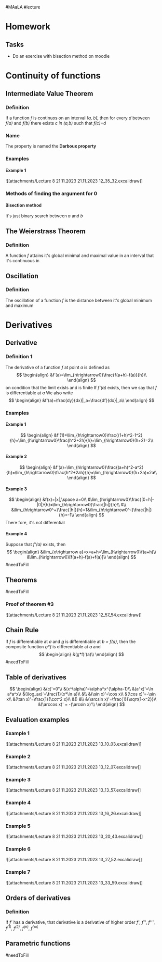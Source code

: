 #MAaLA #lecture 

# Homework
## Tasks
- Do an exercise with bisection method on moodle

# Continuity of functions
## Intermediate Value Theorem
### Definition
If a function *f* is continuos on an interval *\[a, b]*, then for every *d* between *f(a)* and *f(b)* there exists *c in (a,b)* such that *f(c)=d*

### Name
The property is named the **Darboux property**

### Examples
#### Example 1
![[attachments/Lecture 8 21.11.2023 21.11.2023 12_35_32.excalidraw]]

### Methods of finding the argument for 0
#### Bisection method
It's just binary search between *a* and *b*

## The Weierstrass Theorem
### Definition
A function *f* attains it's global minimal and maximal value in an interval that it's continuous in

## Oscillation
### Definition
The oscillation of a function *f* is the distance between it's global minimum and maximum

# Derivatives
## Derivative
### Definition 1
The derivative of a function *f* at point *a* is defined as
$$
\begin{align}
	&f'(a)=\lim_{h\rightarrow0}\frac{f(a+h)-f(a)}{h}\\
\end{align}
$$
on condition that the limit exists and is finite
If *f'(a)* exists, then we say that *f* is differentiable at *a*
We also write
$$
\begin{align}
	&f'(a)=\frac{dy}{dx}|_a=\frac{df}{dx}|_a\\
\end{align}
$$

### Examples
#### Example 1
$$
\begin{align}
	&f'(1)=\lim_{h\rightarrow0}\frac{(1+h)^2-1^2}{h}=\lim_{h\rightarrow0}\frac{h^2+2h}{h}=\lim_{h\rightarrow0}(h+2)=2\\
\end{align}
$$

#### Example 2
$$
\begin{align}
	&f'(a)=\lim_{h\rightarrow0}\frac{(a+h)^2-a^2}{h}=\lim_{h\rightarrow0}\frac{h^2+2ah}{h}=\lim_{h\rightarrow0}(h+2a)=2a\\
\end{align}
$$

#### Example 3
$$
\begin{align}
	&f(x)=|x|,\space a=0\\
	&\lim_{h\rightarrow0}\frac{|0+h|-|0|}{h}=\lim_{h\rightarrow0}\frac{|h|}{h}\\
	&\\
	&\lim_{h\rightarrow0^+}\frac{|h|}{h}=1&\lim_{h\rightarrow0^-}\frac{|h|}{h}=-1\\
\end{align}
$$
There fore, it's not differential

#### Example 4
Suppose that *f'(a)* exists, then
$$
\begin{align}
	&\lim_{x\rightarrow a}=x=a+h=\lim_{h\rightarrow0}f(a+h)\\
	&\lim_{h\rightarrow0}[f(a+h)-f(a)+f(a)]\\
\end{align}
$$
#needToFill 

## Theorems
#needToFill
### Proof of theorem #3
![[attachments/Lecture 8 21.11.2023 21.11.2023 12_57_54.excalidraw]]

## Chain Rule
If *f* is differentiable at *a* and *g* is differentiable at *b = f(a)*, then the composite function *g\*f* is differentiable at *a* and
$$
\begin{align}
	&(g*f)'(a)\\
\end{align}
$$
#needToFill 

## Table of derivatives
$$
\begin{align}
	&(c)'=0'\\
	&(x^\alpha)'=\alpha*x^{\alpha-1}\\
	&(a^x)'=\ln a*a^x\\
	&(\log_ax)'=\frac{1}{x*\ln a}\\
	&\\
	&(\sin x)'=\cos x\\
	&(\cos x)'=-\sin x\\
	&(\tan x)'=\frac{1}{\cot^2 x}\\
	&()
	&\\
	&(\arcsin x)'=\frac{1}{\sqrt{1-x^2}}\\
	&(\arccos x)' = -(\arcsin x)'\\
\end{align}
$$

## Evaluation examples
### Example 1
![[attachments/Lecture 8 21.11.2023 21.11.2023 13_10_03.excalidraw]]

### Example 2
![[attachments/Lecture 8 21.11.2023 21.11.2023 13_12_07.excalidraw]]

### Example 3
![[attachments/Lecture 8 21.11.2023 21.11.2023 13_13_57.excalidraw]]

### Example 4
![[attachments/Lecture 8 21.11.2023 21.11.2023 13_16_26.excalidraw]]

### Example 5
![[attachments/Lecture 8 21.11.2023 21.11.2023 13_20_43.excalidraw]]

### Example 6
![[attachments/Lecture 8 21.11.2023 21.11.2023 13_27_52.excalidraw]]

### Example 7
![[attachments/Lecture 8 21.11.2023 21.11.2023 13_33_59.excalidraw]]

## Orders of derivatives
### Definition
If *f'* has a derivative, that derivative is a derivative of higher order
*f'*, *f''*, *f'''*, *f<sup>(1)</sup>*, *f<sup>(2)</sup>*, *f<sup>(n)</sup>*, *f<sup>(∞)</sup>*

## Parametric functions
#needToFill